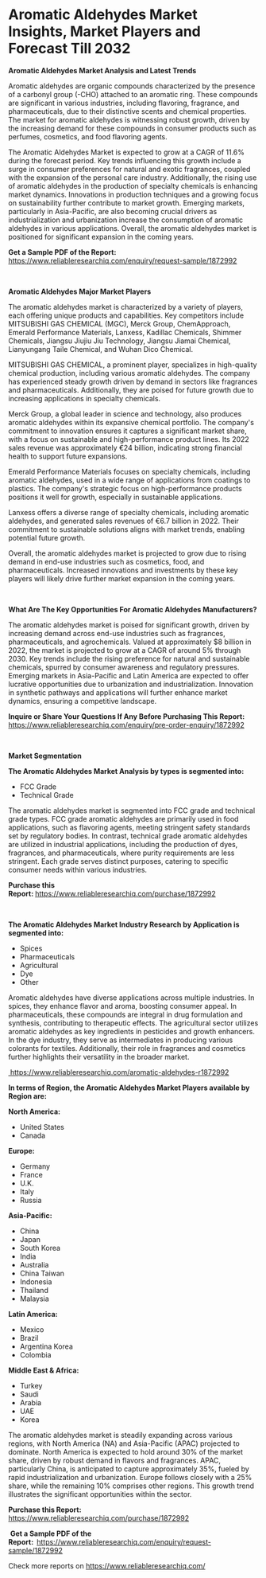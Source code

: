 <p><h1>Aromatic Aldehydes Market Insights, Market Players and Forecast Till 2032</h1></p><p><strong>Aromatic Aldehydes Market Analysis and Latest Trends</strong></p>
<p><p>Aromatic aldehydes are organic compounds characterized by the presence of a carbonyl group (-CHO) attached to an aromatic ring. These compounds are significant in various industries, including flavoring, fragrance, and pharmaceuticals, due to their distinctive scents and chemical properties. The market for aromatic aldehydes is witnessing robust growth, driven by the increasing demand for these compounds in consumer products such as perfumes, cosmetics, and food flavoring agents.</p><p>The Aromatic Aldehydes Market is expected to grow at a CAGR of 11.6% during the forecast period. Key trends influencing this growth include a surge in consumer preferences for natural and exotic fragrances, coupled with the expansion of the personal care industry. Additionally, the rising use of aromatic aldehydes in the production of specialty chemicals is enhancing market dynamics. Innovations in production techniques and a growing focus on sustainability further contribute to market growth. Emerging markets, particularly in Asia-Pacific, are also becoming crucial drivers as industrialization and urbanization increase the consumption of aromatic aldehydes in various applications. Overall, the aromatic aldehydes market is positioned for significant expansion in the coming years.</p></p>
<p><strong>Get a Sample PDF of the Report:&nbsp;</strong> <a href="https://www.reliableresearchiq.com/enquiry/request-sample/1872992?utm_campaign=2284&utm_medium=2&utm_source=Github&utm_content=ia&utm_term=31032025&utm_id=aromatic-aldehydes">https://www.reliableresearchiq.com/enquiry/request-sample/1872992</a></p>
<p>&nbsp;</p>
<p><strong>Aromatic Aldehydes Major Market Players</strong></p>
<p><p>The aromatic aldehydes market is characterized by a variety of players, each offering unique products and capabilities. Key competitors include MITSUBISHI GAS CHEMICAL (MGC), Merck Group, ChemApproach, Emerald Performance Materials, Lanxess, Kadillac Chemicals, Shimmer Chemicals, Jiangsu Jiujiu Jiu Technology, Jiangsu Jiamai Chemical, Lianyungang Taile Chemical, and Wuhan Dico Chemical.</p><p>MITSUBISHI GAS CHEMICAL, a prominent player, specializes in high-quality chemical production, including various aromatic aldehydes. The company has experienced steady growth driven by demand in sectors like fragrances and pharmaceuticals. Additionally, they are poised for future growth due to increasing applications in specialty chemicals.</p><p>Merck Group, a global leader in science and technology, also produces aromatic aldehydes within its expansive chemical portfolio. The company's commitment to innovation ensures it captures a significant market share, with a focus on sustainable and high-performance product lines. Its 2022 sales revenue was approximately €24 billion, indicating strong financial health to support future expansions.</p><p>Emerald Performance Materials focuses on specialty chemicals, including aromatic aldehydes, used in a wide range of applications from coatings to plastics. The company's strategic focus on high-performance products positions it well for growth, especially in sustainable applications.</p><p>Lanxess offers a diverse range of specialty chemicals, including aromatic aldehydes, and generated sales revenues of €6.7 billion in 2022. Their commitment to sustainable solutions aligns with market trends, enabling potential future growth.</p><p>Overall, the aromatic aldehydes market is projected to grow due to rising demand in end-use industries such as cosmetics, food, and pharmaceuticals. Increased innovations and investments by these key players will likely drive further market expansion in the coming years.</p></p>
<p>&nbsp;</p>
<p><strong>What Are The Key Opportunities For Aromatic Aldehydes Manufacturers?</strong></p>
<p><p>The aromatic aldehydes market is poised for significant growth, driven by increasing demand across end-use industries such as fragrances, pharmaceuticals, and agrochemicals. Valued at approximately $8 billion in 2022, the market is projected to grow at a CAGR of around 5% through 2030. Key trends include the rising preference for natural and sustainable chemicals, spurred by consumer awareness and regulatory pressures. Emerging markets in Asia-Pacific and Latin America are expected to offer lucrative opportunities due to urbanization and industrialization. Innovation in synthetic pathways and applications will further enhance market dynamics, ensuring a competitive landscape.</p></p>
<p><strong>Inquire or Share Your Questions If Any Before Purchasing This Report:</strong> <a href="https://www.reliableresearchiq.com/enquiry/pre-order-enquiry/1872992?utm_campaign=2284&utm_medium=2&utm_source=Github&utm_content=ia&utm_term=31032025&utm_id=aromatic-aldehydes">https://www.reliableresearchiq.com/enquiry/pre-order-enquiry/1872992</a></p>
<p>&nbsp;</p>
<p><strong>Market Segmentation</strong></p>
<p><strong>The Aromatic Aldehydes Market Analysis by types is segmented into:</strong></p>
<p><ul><li>FCC Grade</li><li>Technical Grade</li></ul></p>
<p><p>The aromatic aldehydes market is segmented into FCC grade and technical grade types. FCC grade aromatic aldehydes are primarily used in food applications, such as flavoring agents, meeting stringent safety standards set by regulatory bodies. In contrast, technical grade aromatic aldehydes are utilized in industrial applications, including the production of dyes, fragrances, and pharmaceuticals, where purity requirements are less stringent. Each grade serves distinct purposes, catering to specific consumer needs within various industries.</p></p>
<p><strong>Purchase this Report:&nbsp;</strong><a href="https://www.reliableresearchiq.com/purchase/1872992?utm_campaign=2284&utm_medium=2&utm_source=Github&utm_content=ia&utm_term=31032025&utm_id=aromatic-aldehydes">https://www.reliableresearchiq.com/purchase/1872992</a></p>
<p>&nbsp;</p>
<p><strong>The Aromatic Aldehydes Market Industry Research by Application is segmented into:</strong></p>
<p><ul><li>Spices</li><li>Pharmaceuticals</li><li>Agricultural</li><li>Dye</li><li>Other</li></ul></p>
<p><p>Aromatic aldehydes have diverse applications across multiple industries. In spices, they enhance flavor and aroma, boosting consumer appeal. In pharmaceuticals, these compounds are integral in drug formulation and synthesis, contributing to therapeutic effects. The agricultural sector utilizes aromatic aldehydes as key ingredients in pesticides and growth enhancers. In the dye industry, they serve as intermediates in producing various colorants for textiles. Additionally, their role in fragrances and cosmetics further highlights their versatility in the broader market.</p></p>
<p><a href="https://www.reliableresearchiq.com/aromatic-aldehydes-r1872992?utm_campaign=2284&utm_medium=2&utm_source=Github&utm_content=ia&utm_term=31032025&utm_id=aromatic-aldehydes">&nbsp;https://www.reliableresearchiq.com/aromatic-aldehydes-r1872992</a></p>
<p><strong>In terms of Region, the Aromatic Aldehydes Market Players available by Region are:</strong></p>
<p>
    <p> <strong> North America: </strong>
        <ul>
            <li>United States</li>
            <li>Canada</li>
        </ul>
        </p> 
    <p> <strong> Europe: </strong>
        <ul>
            <li>Germany</li>
            <li>France</li>
            <li>U.K.</li>
            <li>Italy</li>
            <li>Russia</li>
        </ul>
        </p> 
    <p> <strong> Asia-Pacific: </strong>
        <ul>
            <li>China</li>
            <li>Japan</li>
            <li>South Korea</li>
            <li>India</li>
            <li>Australia</li>
            <li>China Taiwan</li>
            <li>Indonesia</li>
            <li>Thailand</li>
            <li>Malaysia</li>
        </ul>
        </p> 
    <p> <strong> Latin America: </strong>
        <ul>
            <li>Mexico</li>
            <li>Brazil</li>
            <li>Argentina Korea</li>
            <li>Colombia</li>
        </ul>
        </p> 
    <p> <strong> Middle East & Africa: </strong>
        <ul>
            <li>Turkey</li>
            <li>Saudi</li>
            <li>Arabia</li>
            <li>UAE</li>
            <li>Korea</li>
        </ul>
    </p>
    </p>
<p><p>The aromatic aldehydes market is steadily expanding across various regions, with North America (NA) and Asia-Pacific (APAC) projected to dominate. North America is expected to hold around 30% of the market share, driven by robust demand in flavors and fragrances. APAC, particularly China, is anticipated to capture approximately 35%, fueled by rapid industrialization and urbanization. Europe follows closely with a 25% share, while the remaining 10% comprises other regions. This growth trend illustrates the significant opportunities within the sector.</p></p>
<p><strong>Purchase this Report: </strong><a href="https://www.reliableresearchiq.com/purchase/1872992?utm_campaign=2284&utm_medium=2&utm_source=Github&utm_content=ia&utm_term=31032025&utm_id=aromatic-aldehydes">https://www.reliableresearchiq.com/purchase/1872992</a></p>
<p>&nbsp;<strong>Get a Sample PDF of the Report:&nbsp;&nbsp;</strong><a href="https://www.reliableresearchiq.com/enquiry/request-sample/1872992?utm_campaign=2284&utm_medium=2&utm_source=Github&utm_content=ia&utm_term=31032025&utm_id=aromatic-aldehydes">https://www.reliableresearchiq.com/enquiry/request-sample/1872992</a></p>
<p><strong></strong></p>
<p>Check more reports on <a href="https://www.reliableresearchiq.com/?utm_campaign=2284&utm_medium=2&utm_source=Github&utm_content=ia&utm_term=31032025&utm_id=aromatic-aldehydes">https://www.reliableresearchiq.com/</a></p>